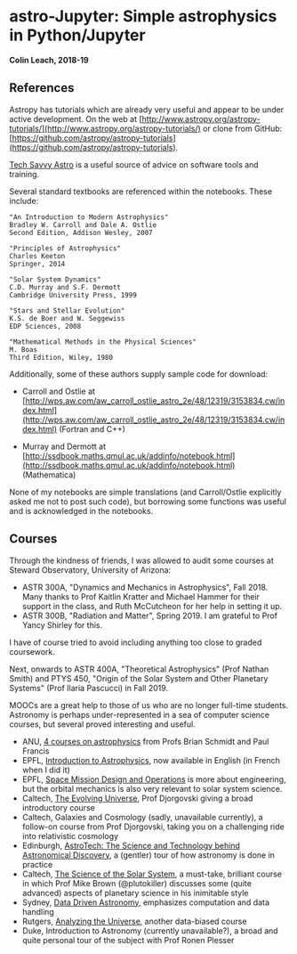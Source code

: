 # astro-Jupyter: Simple astrophysics in Python/Jupyter

**Colin Leach, 2018-19**


## References

Astropy has tutorials which are already very useful and appear to be under active development. On the web at [http://www.astropy.org/astropy-tutorials/](http://www.astropy.org/astropy-tutorials/) or clone from GitHub: [https://github.com/astropy/astropy-tutorials](https://github.com/astropy/astropy-tutorials).

[Tech Savvy Astro](https://techsavvyastro.io/) is a useful source of advice on software tools and training.

Several standard textbooks are referenced within the notebooks. These include:

```
"An Introduction to Modern Astrophysics"
Bradley W. Carroll and Dale A. Ostlie
Second Edition, Addison Wesley, 2007

"Principles of Astrophysics"
Charles Keeton
Springer, 2014

"Solar System Dynamics"
C.D. Murray and S.F. Dermott
Cambridge University Press, 1999

"Stars and Stellar Evolution"
K.S. de Boer and W. Seggewiss
EDP Sciences, 2008

"Mathematical Methods in the Physical Sciences"
M. Boas
Third Edition, Wiley, 1980
```

Additionally, some of these authors supply sample code for download:

- Carroll and Ostlie at [http://wps.aw.com/aw_carroll_ostlie_astro_2e/48/12319/3153834.cw/index.html](http://wps.aw.com/aw_carroll_ostlie_astro_2e/48/12319/3153834.cw/index.html) (Fortran and C++)

- Murray and Dermott at [http://ssdbook.maths.qmul.ac.uk/addinfo/notebook.html](http://ssdbook.maths.qmul.ac.uk/addinfo/notebook.html) (Mathematica)

None of my notebooks are simple translations (and Carroll/Ostlie explicitly asked me not to post such code), but borrowing some functions was useful and is acknowledged in the notebooks.

## Courses

Through the kindness of friends, I was allowed to audit some courses at Steward Observatory, University of Arizona: 

- ASTR 300A, "Dynamics and Mechanics in Astrophysics", Fall 2018. Many thanks to Prof Kaitlin Kratter and Michael Hammer for their support in the class, and Ruth McCutcheon for her help in setting it up.
- ASTR 300B, "Radiation and Matter", Spring 2019. I am grateful to Prof Yancy Shirley for this.

I have of course tried to avoid including anything too close to graded coursework.

Next, onwards to ASTR 400A, "Theoretical Astrophysics" (Prof Nathan Smith) and PTYS 450, "Origin of the Solar System and Other Planetary Systems" (Prof Ilaria Pascucci) in Fall 2019.

MOOCs are a great help to those of us who are no longer full-time students. Astronomy is perhaps under-represented in a sea of computer science courses, but several proved interesting and useful.

- ANU, [4 courses on astrophysics](https://www.edx.org/xseries/astrophysics) from Profs Brian Schmidt and Paul Francis
- EPFL, [Introduction to Astrophysics](https://www.edx.org/course/introduction-astrophysics-epflx-phys-209-enx), now available in English (in French when I did it)
- EPFL, [Space Mission Design and Operations](https://www.edx.org/course/space-mission-design-and-operations-0) is more about engineering, but the orbital mechanics is also very relevant to solar system science.
- Caltech, [The Evolving Universe](https://www.coursera.org/learn/evolvinguniverse), Prof Djorgovski giving a broad introductory course
- Caltech, Galaxies and Cosmology (sadly, unavailable currently), a follow-on course from Prof Djorgovski, taking you on a challenging ride into relativistic cosmology
- Edinburgh, [AstroTech: The Science and Technology behind Astronomical Discovery](https://www.coursera.org/learn/astronomy-technology), a (gentler) tour of how astronomy is done in practice
- Caltech, [The Science of the Solar System](https://www.coursera.org/learn/solar-system), a must-take, brilliant course in which Prof Mike Brown (@plutokiller) discusses some (quite advanced) aspects of planetary science in his inimitable style
- Sydney, [Data Driven Astronomy](https://www.coursera.org/learn/data-driven-astronomy), emphasizes computation and data handling
- Rutgers, [Analyzing the Universe](https://www.coursera.org/learn/analyze), another data-biased course
- Duke, Introduction to Astronomy (currently unavailable?), a broad and quite personal tour of the subject with Prof Ronen Plesser



